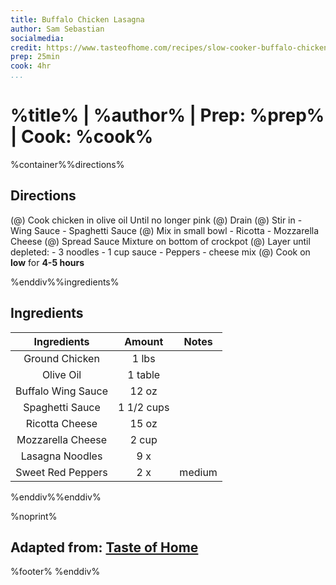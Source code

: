 ```yaml
---
title: Buffalo Chicken Lasagna
author: Sam Sebastian
socialmedia:
credit: https://www.tasteofhome.com/recipes/slow-cooker-buffalo-chicken-lasagna/
prep: 25min
cook: 4hr
...
```


# %title% | %author% | Prep: %prep% | Cook: %cook%

%container%%directions%

## Directions
(@) Cook chicken in olive oil
    Until no longer pink
(@) Drain
(@) Stir in
    - Wing Sauce
    - Spaghetti Sauce
(@) Mix in small bowl
    - Ricotta
    - Mozzarella Cheese
(@) Spread Sauce Mixture on bottom of crockpot
(@) Layer until depleted:
    - 3 noodles
    - 1 cup sauce
    - Peppers
    - cheese mix
(@) Cook on **low** for **4-5 hours**

%enddiv%%ingredients%

## Ingredients
| Ingredients | Amount | Notes |
| :---------: | :----: | :---: |
| Ground Chicken | 1 lbs |  |
| Olive Oil | 1 table |  |
| Buffalo Wing Sauce | 12 oz |  |
| Spaghetti Sauce | 1 1/2 cups |  |
| Ricotta Cheese | 15 oz |  |
| Mozzarella Cheese | 2 cup |  |
| Lasagna Noodles | 9 x |  |
| Sweet Red Peppers | 2 x | medium |

%enddiv%%enddiv%

%noprint%
## Adapted from: [Taste of Home](%credit%)
%footer%
%enddiv%
